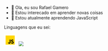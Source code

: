 - 👋 Ola, eu sou Rafael Gamero
- 👀 Estou interecado em aprender novas coisas
- 🌱 Estou atualmente aprendendo JavaScript

Linguagens que eu sei:

<img src="https://github.com/reinaldo-silva/reinaldo-silva/blob/master/assets/javascript.svg" height="40px"/>&nbsp;
<img src="https://upload.wikimedia.org/wikipedia/commons/thumb/c/c3/Python-logo-notext.svg/1024px-Python-logo-notext.svg.png" height="40px"/>&nbsp;
